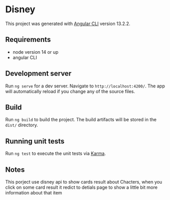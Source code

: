 # Disney

This project was generated with [Angular CLI](https://github.com/angular/angular-cli) version 13.2.2.

## Requirements

 - node version 14 or up
 - angular CLI

## Development server

Run `ng serve` for a dev server. Navigate to `http://localhost:4200/`. The app will automatically reload if you change any of the source files.

## Build

Run `ng build` to build the project. The build artifacts will be stored in the `dist/` directory.

## Running unit tests

Run `ng test` to execute the unit tests via [Karma](https://karma-runner.github.io).

## Notes

This porject use disney api to show cards result about Chacters, when you click on some card result it redict to detials page to show a little bit more information about that item